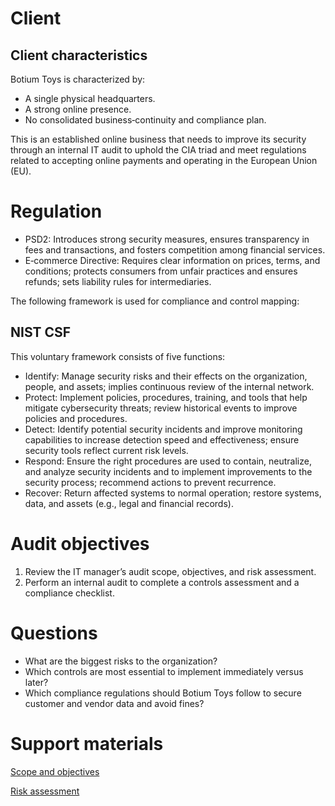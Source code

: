 # Client
## Client characteristics
Botium Toys is characterized by:
- A single physical headquarters.
- A strong online presence.
- No consolidated business‑continuity and compliance plan.

This is an established online business that needs to improve its security through an internal IT audit to uphold the CIA triad and meet regulations related to accepting online payments and operating in the European Union (EU).

# Regulation

- PSD2: Introduces strong security measures, ensures transparency in fees and transactions, and fosters competition among financial services.
- E‑commerce Directive: Requires clear information on prices, terms, and conditions; protects consumers from unfair practices and ensures refunds; sets liability rules for intermediaries.

The following framework is used for compliance and control mapping:

## NIST CSF

This voluntary framework consists of five functions:

- Identify: Manage security risks and their effects on the organization, people, and assets; implies continuous review of the internal network.
- Protect: Implement policies, procedures, training, and tools that help mitigate cybersecurity threats; review historical events to improve policies and procedures.
- Detect: Identify potential security incidents and improve monitoring capabilities to increase detection speed and effectiveness; ensure security tools reflect current risk levels.
- Respond: Ensure the right procedures are used to contain, neutralize, and analyze security incidents and to implement improvements to the security process; recommend actions to prevent recurrence.
- Recover: Return affected systems to normal operation; restore systems, data, and assets (e.g., legal and financial records).

# Audit objectives
1. Review the IT manager’s audit scope, objectives, and risk assessment.
2. Perform an internal audit to complete a controls assessment and a compliance checklist.

# Questions

- What are the biggest risks to the organization?
- Which controls are most essential to implement immediately versus later?
- Which compliance regulations should Botium Toys follow to secure customer and vendor data and avoid fines?

# Support materials

[Scope and objectives](https://docs.google.com/document/d/1IoI43cYRRRBfmsa72uYnI3HQN6lM7PZ0LHGS8CKNqwk/edit?tab=t.0#heading=h.kuduxtw0qwid)

[Risk assessment](https://docs.google.com/document/d/1rdjLtrTQD7c8K3cUeKnrhyq3DzXpKNL9vdHI1T9Vu80/template/preview?resourcekey=0--N8L-3p4Hel22vaxVLjIOA)
